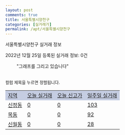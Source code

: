 ```yaml
---
layout: post
comments: true
title: 서울특별시양천구
categories: [실거래가]
permalink: /apt/서울특별시양천구
---
```


서울특별시양천구 실거래 정보

2022년 12월 25일 등록된 실거래 정보: 0건

<!--<script async src="https://pagead2.googlesyndication.com/pagead/js/adsbygoogle.js?client=ca-pub-3485438051770037"
 crossorigin="anonymous"></script>-->

<script type="text/javascript">
  google.charts.load('current', {'packages':['corechart']});
  google.charts.setOnLoadCallback(drawChart);

  function drawChart() {
    var data = google.visualization.arrayToDataTable([['거래일', '매매', '전월세', '전매'], ['21-01', 9, 3, 0], ['21-02', 0, 6, 0], ['21-03', 0, 9, 0], ['21-04', 0, 4, 0], ['21-05', 1, 0, 0], ['21-06', 0, 1, 0], ['21-07', 1, 43, 0], ['21-08', 62, 187, 0], ['21-09', 4, 23, 0], ['21-10', 2, 6, 0], ['21-11', 1, 19, 0], ['21-12', 8, 98, 0], ['22-01', 36, 670, 0], ['22-02', 25, 697, 0], ['22-03', 47, 676, 1], ['22-04', 81, 788, 2], ['22-05', 51, 811, 0], ['22-06', 41, 670, 0], ['22-07', 22, 853, 0], ['22-08', 23, 705, 0], ['22-09', 30, 748, 0], ['22-10', 16, 922, 0], ['22-11', 19, 750, 0], ['22-12', 11, 497, 0]]);

    var options = {
      title: '최근 1년간 유형별 거래량 추이',
      legend: { position: 'bottom' }
    };

    setTimeout(function() {
        var chart = new google.visualization.LineChart(document.getElementById('columnchart_material'));
        chart.draw(data, (options));
        document.getElementById('loading').style.display = 'none';
        var dayLabel = (new Date()).getDay();
        if (dayLabel < 2) {
            sorttable.innerSortFunction.apply(document.getElementById('week'), []);
            sorttable.innerSortFunction.apply(document.getElementById('week'), []);        
        }
        else {
            sorttable.innerSortFunction.apply(document.getElementById('today'), []);
            sorttable.innerSortFunction.apply(document.getElementById('today'), []);
        }
    }, 200);

  }
</script>

<div id="loading" style="z-index:20; display: block; margin-left: 35px">"그래프를 그리고 있습니다"</div>
<div id="columnchart_material" style="width: 95%; margin-left: -35px; display: block"></div>
<!--<div style="width: 95%; margin-left: -35px; display: block">
      <script async src="https://pagead2.googlesyndication.com/pagead/js/adsbygoogle.js?client=ca-pub-3485438051770037"
          crossorigin="anonymous"></script>
      <ins class="adsbygoogle"
          style="display:block"
          data-ad-format="fluid"
          data-ad-layout-key="-fb+5w+4e-db+86"
          data-ad-client="ca-pub-3485438051770037"
          data-ad-slot="1827090281"></ins>
      <script>
          (adsbygoogle = window.adsbygoogle || []).push({});
      </script>
</div>-->
<br>

<font size='small' style='font-size: small;'>컬럼 제목을 누르면 정렬됩니다.</font>
<table class="sortable">
  <tr style='background-color: rgba(114, 132, 186,0.4);'>
    <td id="region"><a href="#">지역</a></td>
    <td id="today"><a href="#">오늘 실거래</a></td>
    <td id="today_new"><a href="#">오늘 신고가</a></td>
    <td id="week"><a href="#">일주일 실거래</a></td>
  </tr>

  
  <tr class="item">
    <td><a href="서울특별시양천구신정동">신정동</a></td>
    <td><a href="서울특별시양천구신정동">0</a></td>
    <td><a href="서울특별시양천구신정동">0</a></td>
    <td><a href="서울특별시양천구신정동">103</a></td>
  </tr>
    

  <tr class="item">
    <td><a href="서울특별시양천구목동">목동</a></td>
    <td><a href="서울특별시양천구목동">0</a></td>
    <td><a href="서울특별시양천구목동">0</a></td>
    <td><a href="서울특별시양천구목동">92</a></td>
  </tr>
    

  <tr class="item">
    <td><a href="서울특별시양천구신월동">신월동</a></td>
    <td><a href="서울특별시양천구신월동">0</a></td>
    <td><a href="서울특별시양천구신월동">0</a></td>
    <td><a href="서울특별시양천구신월동">28</a></td>
  </tr>
    


</table>


    